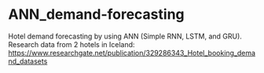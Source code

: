 # ANN_demand-forecasting
Hotel demand forecasting by using ANN (Simple RNN, LSTM, and GRU).
Research data from 2 hotels in Iceland: https://www.researchgate.net/publication/329286343_Hotel_booking_demand_datasets
